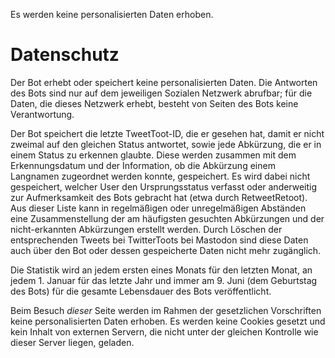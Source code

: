 <p id="meta">
<title>DS-100: Datenschutz</title>
<desc>Es werden keine personalisierten Daten erhoben.</desc>
</p>

Datenschutz
===========

Der Bot erhebt oder speichert keine personalisierten Daten. Die Antworten
des Bots sind nur auf dem jeweiligen Sozialen Netzwerk abrufbar; für die
Daten, die dieses Netzwerk erhebt, besteht von Seiten des Bots keine
Verantwortung.

Der Bot speichert die letzte <span
class="only-twitter">Tweet</span><span
class="only-mastodon">Toot</span>-ID, die er gesehen hat, damit er nicht
zweimal auf den gleichen Status antwortet, sowie jede Abkürzung, die
er in einem Status zu erkennen glaubte. Diese werden zusammen mit dem
Erkennungsdatum und der Information, ob die Abkürzung einem Langnamen
zugeordnet werden konnte, gespeichert. Es wird dabei nicht gespeichert,
welcher User den Ursprungsstatus verfasst oder anderweitig zur
Aufmerksamkeit des Bots gebracht hat (etwa durch <span
class="only-twitter">Retweet</span><span
class="only-mastodon">Retoot</span>). Aus dieser
Liste kann in regelmäßigen oder unregelmäßigen Abständen eine
Zusammenstellung der am häufigsten gesuchten Abkürzungen und der
nicht-erkannten Abkürzungen erstellt werden. Durch Löschen der
entsprechenden <span class="only-twitter">Tweets bei Twitter</span><span
class="only-mastodon">Toots bei Mastodon</span> sind diese Daten auch
über den Bot oder dessen gespeicherte Daten nicht mehr zugänglich.

Die Statistik wird an jedem ersten eines Monats für den letzten Monat,
an jedem 1. Januar für das letzte Jahr und immer am 9. Juni (dem
Geburtstag des Bots) für die gesamte Lebensdauer des Bots
veröffentlicht.

Beim Besuch *dieser* Seite werden im Rahmen der gesetzlichen
Vorschriften keine personalisierten Daten erhoben. Es werden keine Cookies
gesetzt und kein Inhalt von externen Servern, die nicht unter der gleichen
Kontrolle wie dieser Server liegen, geladen.
